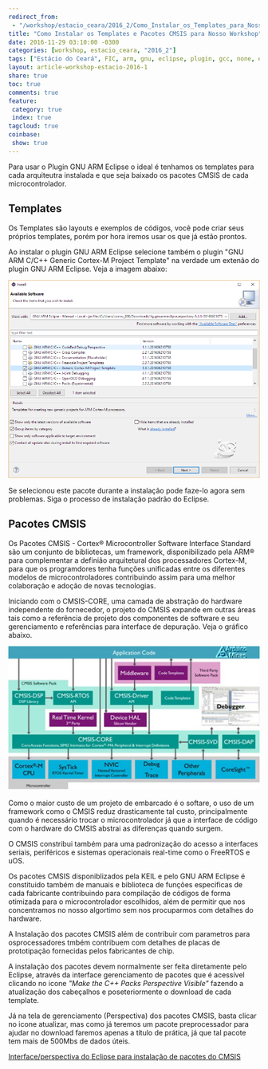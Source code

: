 ```yaml
---
redirect_from: 
 - "/workshop/estacio_ceara/2016_2/Como_Instalar_os_Templates_para_Nosso_Workshop/"
title: "Como Instalar os Templates e Pacotes CMSIS para Nosso Workshop"
date: 2016-11-29 03:10:00 -0300
categories: [workshop, estacio_ceara, "2016_2"]
tags: ["Estácio do Ceará", FIC, arm, gnu, eclipse, plugin, gcc, none, eabi, Workshop, templates, keyl, stm32f3,stm32f4,stmicroeletronics]
layout: article-workshop-estacio-2016-1
share: true
toc: true
comments: true
feature:
 category: true
 index: true
tagcloud: true
coinbase:
 show: true
---
```


Para usar o Plugin GNU ARM Eclipse o ideal é tenhamos os templates para cada arquiteutra instalada e que seja baixado os pacotes CMSIS de cada microcontrolador.

<!--more-->

## Templates

Os Templates são layouts e exemplos de códigos, você pode criar seus próprios templates, porém por hora iremos usar os que já estão prontos.

Ao instalar o plugin GNU ARM Eclipse selecione também o plugin "GNU ARM C/C++ Generic Cortex-M Project Template" na verdade um extenão do plugin GNU ARM Eclipse. Veja a imagem abaixo:

![](/images/workshop/estaciodoceara/siconect/2016-2/helloword_arm_cortex-m/ampliando_plugins-instalados-do-gnuarm-eclipse-templates.png)

Se selecionou este pacote durante a instalação pode faze-lo agora sem problemas. Siga o processo de instalação padrão do Eclipse.

## Pacotes CMSIS

Os Pacotes CMSIS - Cortex® Microcontroller Software Interface Standard são um conjunto de bibliotecas, um framework, disponibilizado pela ARM® para complementar a definião arquitetural dos processadores Cortex-M, para que os programdores tenha funções unificadas entre os diferentes modelos de microcontroladores contribuindo assim para uma melhor colaboração e adoção de novas tecnologias.

Iniciando com o CMSIS-CORE, uma camada de abstração do hardware independente do fornecedor, o projeto do CMSIS expande em outras áreas tais como a referência de projeto dos componentes de software e seu gerenciamento e referências para interface de depuração. Veja o gráfico abaixo.

![Diagrama de Blocos do CMSIS](/images/arm/cmsis/CMSISv4_small.jpg)

Como o maior custo de um projeto de embarcado é o softare, o uso de um framework como o CMSIS reduz drasticamente tal custo, principalmente quando é necessário trocar o microcontrolador já que a interface de código com o hardware do CMSIS abstrai as diferenças quando surgem.

O CMSIS constribui também para uma padronização do acesso a interfaces seriais, periféricos e sistemas operacionais real-time como o FreeRTOS e uOS.

Os pacotes CMSIS disponiblizados pela KEIL e pelo GNU ARM Eclipse é constituido também de manuais e biblioteca de funções especificas de cada fabricante contribuindo para compilação de códigos de forma otimizada para o microcontrolador escolhidos, além de permitir que nos concentramos no nosso algortimo sem nos procuparmos com detalhes do hardware.

A Instalação dos pacotes CMSIS além de contribuir com parametros para osprocessadores tmbém contribuem com detalhes de placas de prototipação fornecidas pelos fabricantes de chip.

A instalação dos pacotes devem normalmente ser feita diretamente pelo Eclipse, através da interface gerenciamento de pacotes que é acessível clicando no icone _"Make the C++ Packs Perspective Visible"_ fazendo a atualização dos cabeçalhos e poseteriormente o download de cada template.

Já na tela de gerenciamento (Perspectiva) dos pacotes CMSIS, basta clicar no icone atualizar, mas como já teremos um pacote preprocessador para ajudar no download faremos apenas a título de prática, já que tal pacote tem mais de 500Mbs de dados úteis.

[Interface/perspectiva do Eclipse para instalação de pacotes do CMSIS](/images/workshop/estaciodoceara/siconect/2016-2/instalando_pacotes_cmsis.png)

